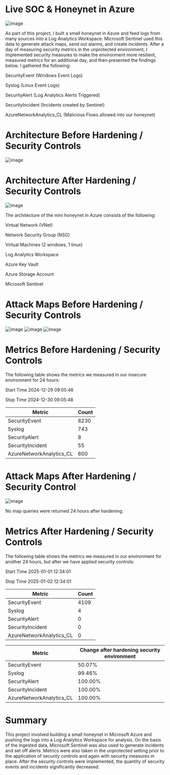 # Live SOC & Honeynet in Azure
![image](https://github.com/user-attachments/assets/52baec98-74e0-46ec-aa60-713625423c1d)


As part of this project, I built a small honeynet in Azure and feed logs from many sources into a Log Analytics Workspace. Microsoft Sentinel used this data to generate attack maps, send out alarms, and create incidents. After a day of measuring security metrics in the unprotected environment, I implemented security measures to make the environment more resilient, measured metrics for an additional day, and then presented the findings below. I gathered the following:

SecurityEvent (Windows Event Logs)

Syslog (Linux Event Logs)

SecurityAlert (Log Analytics Alerts Triggered)

SecurityIncident (Incidents created by Sentinel)

AzureNetworkAnalytics_CL (Malicious Flows allowed into our honeynet)

# Architecture Before Hardening / Security Controls
![image](https://github.com/user-attachments/assets/430246dc-734a-4d38-8c36-5fff8dcdc443)

# Architecture After Hardening / Security Controls
![image](https://github.com/user-attachments/assets/b16c471b-cfd2-45d5-80c1-9e1776ac724d)

The architecture of the mini honeynet in Azure consists of the following:

Virtual Network (VNet)

Network Security Group (NSG)

Virtual Machines (2 windows, 1 linux)

Log Analytics Workspace

Azure Key Vault

Azure Storage Account

Microsoft Sentinel

# Attack Maps Before Hardening / Security Controls
![image](https://github.com/user-attachments/assets/c504e1d8-b0b5-4801-8ac3-2e14cfe4ca31)
![image](https://github.com/user-attachments/assets/fec3ee3a-f0c1-4b06-9787-a2e6ce2e24a3)
![image](https://github.com/user-attachments/assets/5a36016f-eded-4dae-9d8d-cb3ce77ec676)

# Metrics Before Hardening / Security Controls
The following table shows the metrics we measured in our insecure environment for 24 hours:

Start Time 2024-12-29 09:05:48

Stop Time 2024-12-30 09:05:48

| Metric | Count |
| ---- | ---- |
| SecurityEvent | 8230 |
| Syslog | 743 |
| SecurityAlert | 8 |
| SecurityIncident | 55 |
| AzureNetworkAnalytics_CL | 600 |

# Attack Maps After Hardening / Security Control
![image](https://github.com/user-attachments/assets/752436f0-b403-467e-8c0a-52ffd433bcb5)

No map queries were returned 24 hours after hardening.

# Metrics After Hardening / Security Controls
The following table shows the metrics we measured in our environment for another 24 hours, but after we have applied security controls:

Start Time 2025-01-01 12:34:01

Stop Time 2025-01-02 12:34:01

| Metric | Count |
| ---- | ---- |
| SecurityEvent | 4109 |
| Syslog | 4 |
| SecurityAlert | 0 |
| SecurityIncident | 0 |
| AzureNetworkAnalytics_CL | 0 |

| Metric | Change after hardening security environment |
| ---- | ---- |
| SecurityEvent | 50.07% |
| Syslog | 99.46% |
| SecurityAlert | 100.00% |
| SecurityIncident | 100.00% |
| AzureNetworkAnalytics_CL | 100.00% |

# Summary
This project involved building a small honeynet in Microsoft Azure and pushing the logs into a Log Analytics Workspace for analysis. On the basis of the ingested data, Microsoft Sentinel was also used to generate incidents and set off alerts. Metrics were also taken in the unprotected setting prior to the application of security controls and again with security measures in place. After the security controls were implemented, the quantity of security events and incidents significantly decreased.






